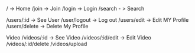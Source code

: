 

/ -> Home
/join -> Join
/login -> Login
/search - > Search

/users/:id -> See User
/user/logout -> Log out
/users/edit -> Edit MY Profile
/users/delete -> Delete My Profile


Video
/videos/:id -> See Video
/videos/:id/edit -> Edit Video
/videos/:id/delete
/videos/upload